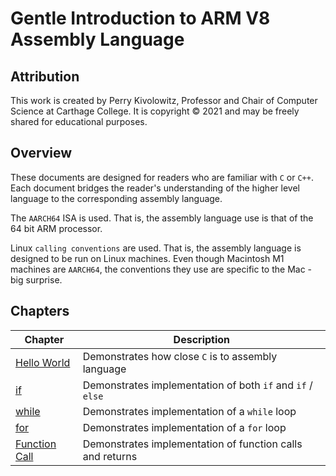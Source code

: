 # Gentle Introduction to ARM V8 Assembly Language

## Attribution

This work is created by Perry Kivolowitz, Professor and Chair of Computer Science at Carthage College. It is copyright © 2021 and may be freely
shared for educational purposes.

## Overview

These documents are designed for readers who are familiar with `C` or `C++`. Each
document bridges the reader's understanding of the higher level language to the
corresponding assembly language.

The `AARCH64` ISA is used. That is, the assembly language use is that of the 64 bit ARM processor.

Linux `calling conventions` are used. That is, the assembly language is designed to be run on Linux machines. Even though Macintosh M1 machines are `AARCH64`, the conventions they use are specific to the Mac - big surprise.

## Chapters

| Chapter | Description |
| ------- | ----------- |
| [Hello World](./helloworld.md) | Demonstrates how close `C` is to assembly language |
| [if](./if.md) | Demonstrates implementation of both `if` and `if` / `else` |
| [while](./while.md) | Demonstrates implementation of a `while` loop |
| [for](./for.md) | Demonstrates implementation of a `for` loop |
| [Function Call](./func.md) | Demonstrates implementation of function calls and returns |

